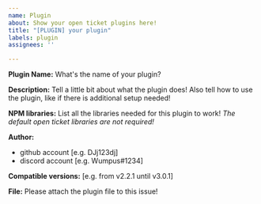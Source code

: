 ```yaml
---
name: Plugin
about: Show your open ticket plugins here!
title: "[PLUGIN] your plugin"
labels: plugin
assignees: ''

---
```


**Plugin Name:**
What's the name of your plugin?

**Description:**
Tell a little bit about what the plugin does!
Also tell how to use the plugin, like if there is additional setup needed!

**NPM libraries:**
List all the libraries needed for this plugin to work!
*The default open ticket libraries are not required!*

**Author:**
- github account [e.g. DJj123dj]
- discord account [e.g. Wumpus#1234]

**Compatible versions:**
[e.g. from v2.2.1 until v3.0.1]

**File:**
Please attach the plugin file to this issue!

